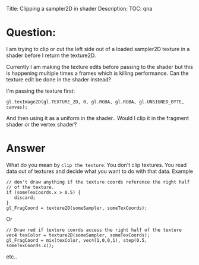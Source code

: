 Title: Clipping a sampler2D in shader
Description:
TOC: qna

# Question:

I am trying to clip or cut the left side out of a loaded sampler2D texture in a shader before I return the texture2D. 

Currently I am making the texture edits before passing to the shader but this is happening multiple times a frames which is killing performance. Can the texture edit be done in the shader instead? 
 
I'm passing the texture first: 

    gl.texImage2D(gl.TEXTURE_2D, 0, gl.RGBA, gl.RGBA, gl.UNSIGNED_BYTE, canvas);

And then using it as a uniform in the shader.. 
Would I clip it in the fragment shader or the vertex shader? 



# Answer

What do you mean by `clip the texture`. You don't clip textures. You read data out of textures and decide what you want to do with that data. Example

    // don't draw anything if the texture coords reference the right half
    // of the texture.
    if (someTexCoords.x > 0.5) {
       discard;
    }
    gl_FragCoord = texture2D(someSampler, someTexCoords);

Or

    // Draw red if texture coords access the right half of the texture
    vec4 texColor = texture2D(someSampler, someTexCoords);
    gl_FragCoord = mix(texColor, vec4(1,0,0,1), step(0.5, someTexCoords.x));

etc..

